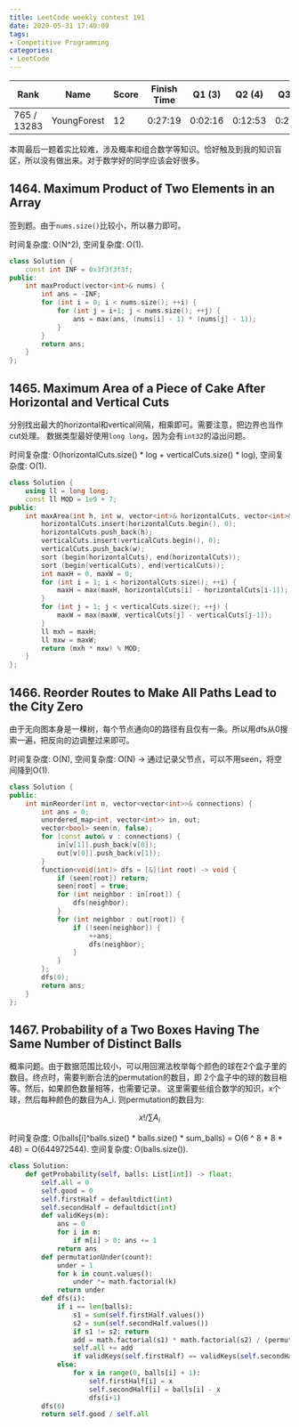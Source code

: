 ```yaml
---
title: LeetCode weekly contest 191
date: 2020-05-31 17:40:09
tags:
- Competitive Programming
categories:
- LeetCode
---
```


| Rank |	Name |	Score |	Finish Time | 	Q1 (3) |	Q2 (4) |	Q3 (5) |	Q4 (7)|
|--|--|--|--|--|--|--|--|
| 765 / 13283 |	YoungForest | 12 | 0:27:19 | 0:02:16 | 0:12:53 | 0:27:19 |  null |

本周最后一题着实比较难，涉及概率和组合数学等知识。恰好触及到我的知识盲区，所以没有做出来。对于数学好的同学应该会好很多。

## 1464. Maximum Product of Two Elements in an Array

签到题。由于`nums.size()`比较小，所以暴力即可。

时间复杂度: O(N^2),
空间复杂度: O(1).

```cpp
class Solution {
    const int INF = 0x3f3f3f3f;
public:
    int maxProduct(vector<int>& nums) {
        int ans = -INF;
        for (int i = 0; i < nums.size(); ++i) {
            for (int j = i+1; j < nums.size(); ++j) {
                ans = max(ans, (nums[i] - 1) * (nums[j] - 1));
            }
        }
        return ans;
    }
};
```

## 1465. Maximum Area of a Piece of Cake After Horizontal and Vertical Cuts

分别找出最大的horizontal和vertical间隔，相乘即可。需要注意，把边界也当作cut处理。
数据类型最好使用`long long`，因为会有`int32`的溢出问题。

时间复杂度: O(horizontalCuts.size() * log + verticalCuts.size() * log),
空间复杂度: O(1).

```cpp
class Solution {
    using ll = long long;
    const ll MOD = 1e9 + 7;
public:
    int maxArea(int h, int w, vector<int>& horizontalCuts, vector<int>& verticalCuts) {
        horizontalCuts.insert(horizontalCuts.begin(), 0);
        horizontalCuts.push_back(h);
        verticalCuts.insert(verticalCuts.begin(), 0);
        verticalCuts.push_back(w);
        sort (begin(horizontalCuts), end(horizontalCuts));
        sort (begin(verticalCuts), end(verticalCuts));
        int maxH = 0, maxW = 0;
        for (int i = 1; i < horizontalCuts.size(); ++i) {
            maxH = max(maxH, horizontalCuts[i] - horizontalCuts[i-1]);
        }
        for (int j = 1; j < verticalCuts.size(); ++j) {
            maxW = max(maxW, verticalCuts[j] - verticalCuts[j-1]);
        }
        ll mxh = maxH;
        ll mxw = maxW;
        return (mxh * mxw) % MOD;
    }
};
```

## 1466. Reorder Routes to Make All Paths Lead to the City Zero

由于无向图本身是一棵树，每个节点通向0的路径有且仅有一条。所以用dfs从0搜索一遍，把反向的边调整过来即可。

时间复杂度: O(N),
空间复杂度: O(N) -> 通过记录父节点，可以不用seen，将空间降到O(1).

```cpp
class Solution {
public:
    int minReorder(int n, vector<vector<int>>& connections) {
        int ans = 0;
        unordered_map<int, vector<int>> in, out;
        vector<bool> seen(n, false);
        for (const auto& v : connections) {
            in[v[1]].push_back(v[0]);
            out[v[0]].push_back(v[1]);
        }
        function<void(int)> dfs = [&](int root) -> void {
            if (seen[root]) return;
            seen[root] = true;
            for (int neighbor : in[root]) {
                dfs(neighbor);
            }
            for (int neighbor : out[root]) {
                if (!seen[neighbor]) {
                    ++ans;
                    dfs(neighbor);
                }
            }
        };
        dfs(0);
        return ans;
    }
};
```

## 1467. Probability of a Two Boxes Having The Same Number of Distinct Balls

概率问题。由于数据范围比较小，可以用回溯法枚举每个颜色的球在2个盒子里的数目。终点时，需要判断合法的permutation的数目，即 2个盒子中的球的数目相等。然后，如果颜色数量相等，也需要记录。
这里需要些组合数学的知识，x个球，然后每种颜色的数目为A_i.
则permutation的数目为: 

$$ x! / \sum{A_i} $$

时间复杂度: O(balls[i]^balls.size() * balls.size() * sum_balls) = O(6 ^ 8 * 8 * 48) = O(644972544).
空间复杂度: O(balls.size()).

```python
class Solution:
    def getProbability(self, balls: List[int]) -> float:
        self.all = 0
        self.good = 0
        self.firstHalf = defaultdict(int)
        self.secondHalf = defaultdict(int)
        def validKeys(m):
            ans = 0
            for i in m:
                if m[i] > 0: ans += 1
            return ans
        def permutationUnder(count):
            under = 1
            for k in count.values():
                under *= math.factorial(k)
            return under
        def dfs(i):
            if i == len(balls):
                s1 = sum(self.firstHalf.values())
                s2 = sum(self.secondHalf.values())
                if s1 != s2: return
                add = math.factorial(s1) * math.factorial(s2) / (permutationUnder(self.firstHalf) * permutationUnder(self.secondHalf))
                self.all += add
                if validKeys(self.firstHalf) == validKeys(self.secondHalf): self.good += add
            else:
                for x in range(0, balls[i] + 1):
                    self.firstHalf[i] = x
                    self.secondHalf[i] = balls[i] - x
                    dfs(i+1)
        dfs(0)
        return self.good / self.all
```

